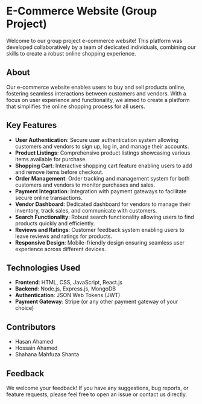 # E-Commerce Website (Group Project)

Welcome to our group project e-commerce website! This platform was developed collaboratively by a team of dedicated individuals, combining our skills to create a robust online shopping experience.

## About

Our e-commerce website enables users to buy and sell products online, fostering seamless interactions between customers and vendors. With a focus on user experience and functionality, we aimed to create a platform that simplifies the online shopping process for all users.

## Key Features

- **User Authentication**: Secure user authentication system allowing customers and vendors to sign up, log in, and manage their accounts.
- **Product Listings**: Comprehensive product listings showcasing various items available for purchase.
- **Shopping Cart**: Interactive shopping cart feature enabling users to add and remove items before checkout.
- **Order Management**: Order tracking and management system for both customers and vendors to monitor purchases and sales.
- **Payment Integration**: Integration with payment gateways to facilitate secure online transactions.
- **Vendor Dashboard**: Dedicated dashboard for vendors to manage their inventory, track sales, and communicate with customers.
- **Search Functionality**: Robust search functionality allowing users to find products quickly and efficiently.
- **Reviews and Ratings**: Customer feedback system enabling users to leave reviews and ratings for products.
- **Responsive Design**: Mobile-friendly design ensuring seamless user experience across different devices.

## Technologies Used

- **Frontend**: HTML, CSS, JavaScript, React.js
- **Backend**: Node.js, Express.js, MongoDB
- **Authentication**: JSON Web Tokens (JWT)
- **Payment Gateway**: Stripe (or any other payment gateway of your choice)

## Contributors

- Hasan Ahamed 
- Hossain Ahamed 
- Shahana Mahfuza Shanta 

## Feedback

We welcome your feedback! If you have any suggestions, bug reports, or feature requests, please feel free to open an issue or contact us directly.

